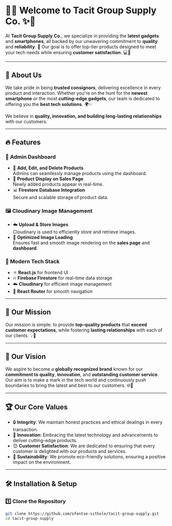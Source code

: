 # 💼✨ **Welcome to Tacit Group Supply Co.** ✨💼

At **Tacit Group Supply Co.**, we specialize in providing the **latest gadgets** and **smartphones**, all backed by our unwavering commitment to **quality** and **reliability**. 🌟 Our goal is to offer top-tier products designed to meet your tech needs while ensuring **customer satisfaction**. 💻📱

---

## 📖 **About Us**

We take pride in being **trusted consignors**, delivering excellence in every product and interaction. Whether you're on the hunt for the **newest smartphone** or the most **cutting-edge gadgets**, our team is dedicated to offering you the **best tech solutions**. 🌍✨

We believe in **quality, innovation, and building long-lasting relationships** with our customers.

---

## 🔥 **Features**
### 🔹 **Admin Dashboard**
- 📝 **Add, Edit, and Delete Products**  
  Admins can seamlessly manage products using the dashboard.
- 📌 **Product Display on Sales Page**  
  Newly added products appear in real-time.
- 📊 **Firestore Database Integration**  
  Secure and scalable storage of product data.

### 🖼 **Cloudinary Image Management**
- ☁️ **Upload & Store Images**  
  Cloudinary is used to efficiently store and retrieve images.
- 📲 **Optimized Image Loading**  
  Ensures fast and smooth image rendering on the **sales page** and **dashboard**.

### 🚀 **Modern Tech Stack**
- ⚛️ **React.js** for frontend UI  
- 🔥 **Firebase Firestore** for real-time data storage  
- ☁️ **Cloudinary** for efficient image management  
- 🛒 **React Router** for smooth navigation  

---

## 🎯 **Our Mission**

Our mission is simple: to provide **top-quality products** that **exceed customer expectations**, while fostering **lasting relationships** with each of our clients. 💡🤝

---

## 🌟 **Our Vision**

We aspire to become a **globally recognized brand** known for our **commitment to quality**, **innovation**, and **outstanding customer service**. Our aim is to make a mark in the tech world and continuously push boundaries to bring the latest and best to our customers. 🌐🚀

---

## 🏆 **Our Core Values**
- 🔒 **Integrity**: We maintain honest practices and ethical dealings in every transaction.  
- 🚀 **Innovation**: Embracing the latest technology and advancements to deliver cutting-edge products.  
- 😊 **Customer Satisfaction**: We are dedicated to ensuring that every customer is delighted with our products and services.  
- 🌱 **Sustainability**: We promote eco-friendly solutions, ensuring a positive impact on the environment.

---

## 🛠 **Installation & Setup**
### **1️⃣ Clone the Repository**
```sh
git clone https://github.com/ofentse-sithole/tacit-group-supply.git
cd tacit-group-supply
